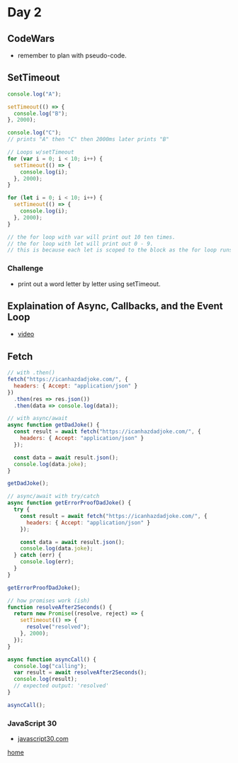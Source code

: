 # Day 2

## CodeWars

- remember to plan with pseudo-code.

## SetTimeout

```javascript
console.log("A");

setTimeout(() => {
  console.log("B");
}, 2000);

console.log("C");
// prints "A" then "C" then 2000ms later prints "B"

// Loops w/setTimeout
for (var i = 0; i < 10; i++) {
  setTimeout(() => {
    console.log(i);
  }, 2000);
}

for (let i = 0; i < 10; i++) {
  setTimeout(() => {
    console.log(i);
  }, 2000);
}

// the for loop with var will print out 10 ten times.
// the for loop with let will print out 0 - 9.
// this is because each let is scoped to the block as the for loop runs.
```

### Challenge

- print out a word letter by letter using setTimeout.

## Explaination of Async, Callbacks, and the Event Loop

- [video](youtube.com/watch?v=8aGhZQkoFbQ)

## Fetch

```javascript
// with .then()
fetch("https://icanhazdadjoke.com/", {
  headers: { Accept: "application/json" }
})
  .then(res => res.json())
  .then(data => console.log(data));

// with async/await
async function getDadJoke() {
  const result = await fetch("https://icanhazdadjoke.com/", {
    headers: { Accept: "application/json" }
  });

  const data = await result.json();
  console.log(data.joke);
}

getDadJoke();

// async/await with try/catch
async function getErrorProofDadJoke() {
  try {
    const result = await fetch("https://icanhazdadjoke.com/", {
      headers: { Accept: "application/json" }
    });

    const data = await result.json();
    console.log(data.joke);
  } catch (err) {
    console.log(err);
  }
}

getErrorProofDadJoke();

// how promises work (ish)
function resolveAfter2Seconds() {
  return new Promise((resolve, reject) => {
    setTimeout(() => {
      resolve("resolved");
    }, 2000);
  });
}

async function asyncCall() {
  console.log("calling");
  var result = await resolveAfter2Seconds();
  console.log(result);
  // expected output: 'resolved'
}

asyncCall();
```

### JavaScript 30

- [javascript30.com](https://javascript30.com/)

[home](../README.md)
